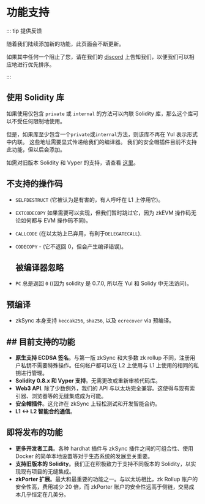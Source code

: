 # 功能支持

::: tip 提供反馈

随着我们陆续添加新的功能，此页面会不断更新。

如果其中任何一个阻止了您，请在我们的 [discord](https://discord.gg/px2aR7w) 上告知我们，以便我们可以相应地进行优先排序。

:::

## 使用 Solidity 库

如果使用仅包含 `private` 或 `internal` 的方法可以内联 Solidity 库，那么这个库可以不受任何限制地使用。

但是，如果库至少包含一个`private`或`internal`方法，则该库不再在 Yul 表示形式中内联。 这些地址需要显式传递给我们的编译器。 我们的安全帽插件目前不支持此功能，但以后会添加。

如需对旧版本 Solidity 和 Vyper 的支持，请查看 [这里](../developer-guides/contracts/contracts.md#solidity-vyper-support)。

## 不支持的操作码

- `SELFDESTRUCT` (它被认为是有害的，有人呼吁在 L1 上停用它)。

- `EXTCODECOPY` 如果需要可以实现，但我们暂时跳过它，因为 zkEVM 操作码无论如何都与 EVM 操作码不同)。

- `CALLCODE` (在以太坊上已弃用，有利于`DELEGATECALL`).

- `CODECOPY` - (它不返回 0，但会产生编译错误)。
  
  ## 被编译器忽略

- `PC` 总是返回 `0` ((因为 solidity 是 0.7.0, 所以在 Yul 和 Solidy 中无法访问)。

## 预编译

- zkSync 本身支持 `keccak256`, `sha256`, 以及 `ecrecover` via 预编译。

## ## 目前支持的功能

- **原生支持 ECDSA 签名**。与第一版 zkSync 和大多数 zk rollup 不同，注册用户私钥不需要特殊操作。任何帐户都可以在 L2 上使用与 L1 上使用的相同的私钥进行管理。
- **Solidity 0.8.x 和 Vyper 支持**。无需更改或重新审核代码库。
- **Web3 API**. 除了少数例外，我们的 API 与以太坊完全兼容。这使得与现有索引器、浏览器等的无缝集成成为可能。
- **安全帽插件**。这允许在 zkSync 上轻松测试和开发智能合约。
- **L1 <-> L2 智能合约通信**。

## 即将发布的功能

- **更多开发者工具**。各种 hardhat 插件与 zkSync 插件之间的可组合性、使用 Docker 的简单本地设置等对于生态系统的发展至关重要。
- **支持旧版本的 Solidity**。我们正在积极致力于支持不同版本的 Solidity，以实现现有项目的无缝集成。
- **zkPorter 扩展**。最大和最重要的功能之一。与以太坊相比，zk Rollup 账户的安全性高，费用减少 20 倍，而 zkPorter 账户的安全性远高于侧链，交易成本几乎恒定在几美分。
